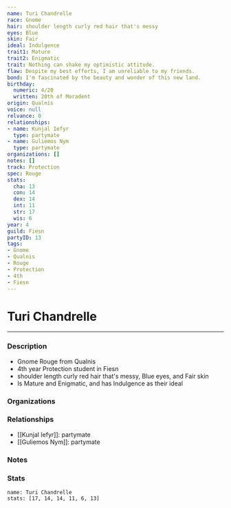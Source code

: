 ```yaml
---
name: Turi Chandrelle
race: Gnome
hair: shoulder length curly red hair that's messy
eyes: Blue
skin: Fair
ideal: Indulgence
trait1: Mature
trait2: Enigmatic
trait: Nothing can shake my optimistic attitude.
flaw: Despite my best efforts, I am unreliable to my friends.
bond: I'm fascinated by the beauty and wonder of this new land.
birthday:
  numeric: 4/20
  written: 20th of Moradent
origin: Qualnis
voice: null
relvance: 0
relationships:
- name: Kunjal Iefyr
  type: partymate
- name: Guliemos Nym
  type: partymate
organizations: []
notes: []
track: Protection
spec: Rouge
stats:
  cha: 13
  con: 14
  dex: 14
  int: 11
  str: 17
  wis: 6
year: 4
guild: Fiesn
partyID: 13
tags:
- Gnome
- Qualnis
- Rouge
- Protection
- 4th
- Fiesn
---
```

# Turi Chandrelle
---
### Description
- Gnome Rouge from Qualnis
- 4th year Protection student in Fiesn
- shoulder length curly red hair that's messy, Blue eyes, and Fair skin
- Is Mature and Enigmatic, and has Indulgence as their ideal

### Organizations

### Relationships
- [[Kunjal Iefyr]]: partymate
- [[Guliemos Nym]]: partymate

### Notes

### Stats
```statblock
name: Turi Chandrelle
stats: [17, 14, 14, 11, 6, 13]
```